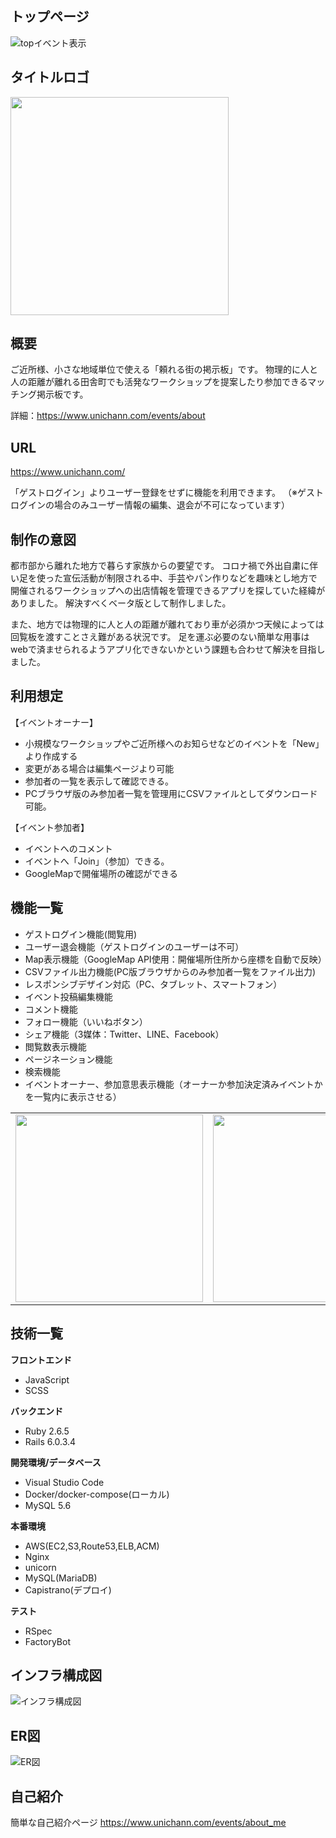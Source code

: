 ## トップページ
<img width="max" alt="topイベント表示" src=https://user-images.githubusercontent.com/69673353/103164333-41e2db00-484d-11eb-93db-26dfa80f0942.png>

## タイトルロゴ
<img src="https://user-images.githubusercontent.com/69673353/103163919-bca8f780-4847-11eb-9bc0-cf64037d3b17.png" width="349">

## 概要

ご近所様、小さな地域単位で使える「頼れる街の掲示板」です。
物理的に人と人の距離が離れる田舎町でも活発なワークショップを提案したり参加できるマッチング掲示板です。

詳細：https://www.unichann.com/events/about

## URL

https://www.unichann.com/

「ゲストログイン」よりユーザー登録をせずに機能を利用できます。
（※ゲストログインの場合のみユーザー情報の編集、退会が不可になっています）

## 制作の意図

都市部から離れた地方で暮らす家族からの要望です。
コロナ禍で外出自粛に伴い足を使った宣伝活動が制限される中、手芸やパン作りなどを趣味とし地方で開催されるワークショップへの出店情報を管理できるアプリを探していた経緯がありました。
解決すべくベータ版として制作しました。

また、地方では物理的に人と人の距離が離れており車が必須かつ天候によっては回覧板を渡すことさえ難がある状況です。
足を運ぶ必要のない簡単な用事はwebで済ませられるようアプリ化できないかという課題も合わせて解決を目指しました。

## 利用想定

【イベントオーナー】
* 小規模なワークショップやご近所様へのお知らせなどのイベントを「New」より作成する
* 変更がある場合は編集ページより可能
* 参加者の一覧を表示して確認できる。
* PCブラウザ版のみ参加者一覧を管理用にCSVファイルとしてダウンロード可能。

【イベント参加者】
* イベントへのコメント
* イベントへ「Join」（参加）できる。
* GoogleMapで開催場所の確認ができる

## 機能一覧

* ゲストログイン機能(閲覧用)
* ユーザー退会機能（ゲストログインのユーザーは不可）
* Map表示機能（GoogleMap API使用：開催場所住所から座標を自動で反映）
* CSVファイル出力機能(PC版ブラウザからのみ参加者一覧をファイル出力)
* レスポンシブデザイン対応（PC、タブレット、スマートフォン）
* イベント投稿編集機能
* コメント機能
* フォロー機能（いいねボタン）
* シェア機能（3媒体：Twitter、LINE、Facebook）
* 閲覧数表示機能
* ページネーション機能
* 検索機能
* イベントオーナー、参加意思表示機能（オーナーか参加決定済みイベントかを一覧内に表示させる）

<table>
  <tr>
    <td><img src="https://user-images.githubusercontent.com/69673353/103164524-cd5d6b80-484f-11eb-8440-f9d84cdd2e33.png" height="300px" ></td>
    <td><img src="https://user-images.githubusercontent.com/69673353/103165454-8d03ea80-485b-11eb-8d9d-cb2aa2f56b32.png" height="300px" ##></td>
    <td><img src="https://user-images.githubusercontent.com/69673353/103164556-668c8200-4850-11eb-8160-b14313d03b6c.png" height="300px" ></td>
  </tr>
</table>

## 技術一覧
**フロントエンド**
* JavaScript
* SCSS

**バックエンド**
* Ruby 2.6.5
* Rails 6.0.3.4

**開発環境/データベース**
* Visual Studio Code
* Docker/docker-compose(ローカル)
* MySQL 5.6

**本番環境**
* AWS(EC2,S3,Route53,ELB,ACM)
* Nginx
* unicorn
* MySQL(MariaDB)
* Capistrano(デプロイ)

**テスト**
* RSpec
* FactoryBot

## インフラ構成図

<img width="max" alt="インフラ構成図" src="https://user-images.githubusercontent.com/69673353/103515927-f2d32080-4eb2-11eb-8831-1aeb8d2ce2d5.png">

## ER図

<img width="max" alt="ER図" src="https://user-images.githubusercontent.com/69673353/103166354-8c238680-4864-11eb-9dee-cadc32f39044.png">

## 自己紹介

簡単な自己紹介ページ
https://www.unichann.com/events/about_me




